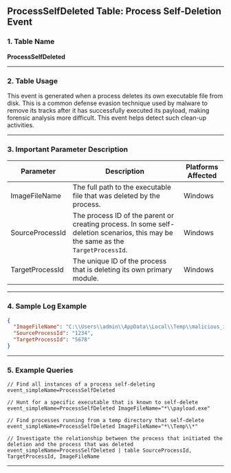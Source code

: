 ## ProcessSelfDeleted Table: Process Self-Deletion Event

### 1. Table Name
**ProcessSelfDeleted**

---

### 2. Table Usage
This event is generated when a process deletes its own executable file from disk. This is a common defense evasion technique used by malware to remove its tracks after it has successfully executed its payload, making forensic analysis more difficult. This event helps detect such clean-up activities.

---

### 3. Important Parameter Description

| Parameter | Description | Platforms Affected |
|---|---|---|
| ImageFileName | The full path to the executable file that was deleted by the process. | Windows |
| SourceProcessId | The process ID of the parent or creating process. In some self-deletion scenarios, this may be the same as the `TargetProcessId`. | Windows |
| TargetProcessId | The unique ID of the process that is deleting its own primary module. | Windows |

---

### 4. Sample Log Example

```json
{
  "ImageFileName": "C:\\Users\\admin\\AppData\\Local\\Temp\\malicious_installer.exe",
  "SourceProcessId": "1234",
  "TargetProcessId": "5678"
}
```

---

### 5. Example Queries

```xql
// Find all instances of a process self-deleting
event_simpleName=ProcessSelfDeleted

// Hunt for a specific executable that is known to self-delete
event_simpleName=ProcessSelfDeleted ImageFileName="*\\payload.exe"

// Find processes running from a temp directory that self-delete
event_simpleName=ProcessSelfDeleted ImageFileName="*\\Temp\\*"

// Investigate the relationship between the process that initiated the deletion and the process that was deleted
event_simpleName=ProcessSelfDeleted | table SourceProcessId, TargetProcessId, ImageFileName
```
---
